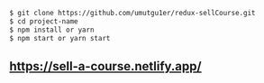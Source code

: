 ```bash
$ git clone https://github.com/umutgu1er/redux-sellCourse.git
$ cd project-name
$ npm install or yarn
$ npm start or yarn start
```
## https://sell-a-course.netlify.app/
